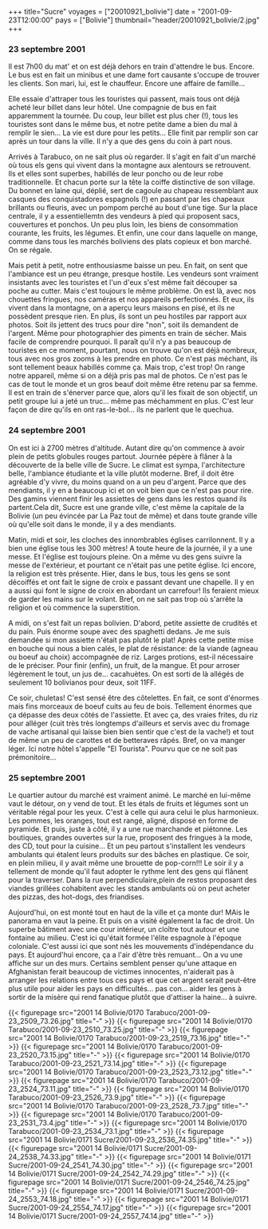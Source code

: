 +++
title="Sucre"
voyages = ["20010921_bolivie"]
date = "2001-09-23T12:00:00"
pays = ["Bolivie"]
thumbnail="header/20010921_bolivie/2.jpg"
+++
### 23 septembre 2001

Il est 7h00 du mat' et on est déjà dehors en train d'attendre le bus. Encore. 
Le bus est en fait un minibus et une dame fort causante s'occupe de trouver 
les clients. Son mari, lui, est le chauffeur. Encore une affaire de famille... 


Elle essaie d'attraper tous les touristes qui passent, mais tous ont déjà acheté 
leur billet dans leur hôtel. Une compagnie de bus en fait apparemment la tournée. 
Du coup, leur billet est plus cher (!), tous les touristes sont dans le même 
bus, et notre petite dame a bien du mal à remplir le sien... La vie est dure 
pour les petits... Elle finit par remplir son car après un tour dans la ville. 
Il n'y a que des gens du coin à part nous.

Arrivés à Tarabuco, on ne sait plus où regarder. Il s'agit en fait d'un marché 
où tous els gens qui vivent dans la montagne aux alentours se retrouvent. Ils 
et elles sont superbes, habillés de leur poncho ou de leur robe traditionnelle. 
Et chacun porte sur la tête la coiffe distinctive de son village. Du bonnet 
en laine qui, déplié, sert de cagoule au chapeau ressemblant aux casques des 
conquistadores espagnols (!) en passant par les chapeaux brillants ou fleuris, 
avec un pompom perché au bout d'une tige. Sur la place centrale, il y a essentiellemtn 
des vendeurs à pied qui proposent sacs, couvertures et ponchos. Un peu plus 
loin, les biens de consommation courante, les fruits, les légumes. Et enfin, 
une cour dans laquelle on mange, comme dans tous les marchés boliviens des plats 
copieux et bon marché. On se régale. 

Mais petit à petit, notre enthousiasme baisse un peu. En fait, on sent que 
l'ambiance est un peu étrange, presque hostile. Les vendeurs sont vraiment insistants 
avec les touristes et l'un d'eux s'est même fait découper sa poche au cutter. 
Mais c'est toujours le même problème. On est là, avec nos chouettes fringues, 
nos caméras et nos appareils perfectionnés. Et eux, ils vivent dans la montagne, 
on a aperçu leurs maisons en pisé, et ils ne possèdent presque rien. En plus, 
ils sont un peu hostiles par rapport aux photos. Soit ils jettent des trucs 
pour dire "non", soit ils demandent de l'argent. Même pour photographier des 
piments en train de sécher. Mais facile de comprendre pourquoi. Il paraît qu'il 
n'y a pas beaucoup de touristes en ce moment, pourtant, nous on trouve qu'on 
est déjà nombreux, tous avec nos gros zooms à les prendre en photo. Ce n'est 
pas méchant, ils sont tellement beaux habillés comme ça. Mais trop, c'est trop! 
On range notre appareil, même si on a déjà pris pas mal de photos. Ce n'est 
pas le cas de tout le monde et un gros beauf doit même être retenu par sa femme. 
Il est en train de s'énerver parce que, alors qu'il les fixait de son objectif, 
un petit groupe lui a jeté un truc... même pas méchamment en plus. C'est leur 
façon de dire qu'ils en ont ras-le-bol... ils ne parlent que le quechua. 

### 24 septembre 2001

On est ici à 2700 mètres d'altitude. Autant dire qu'on commence à avoir plein 
de petits globules rouges partout. Journée pépère à flâner à la découverte de 
la belle ville de Sucre. Le climat est sympa, l'architecture belle, l'ambiance 
étudiante et la ville plutôt moderne. Bref, il doit être agréable d'y vivre, 
du moins quand on a un peu d'argent. Parce que des mendiants, il y en a beaucoup 
ici et on voit bien que ce n'est pas pour rire. Des gamins viennent finir les 
assiettes de gens dans les restos quand ils partent.Cela dit, Sucre est une 
grande ville, c'est même la capitale de la Bolivie (un peu évincée par La Paz 
tout de même) et dans toute grande ville où qu'elle soit dans le monde, il y 
a des mendiants.

Matin, midi et soir, les cloches des innombrables églises carrilonnent. Il 
y a bien une église tous les 300 mètres! A toute heure de la journée, il y a 
une messe. Et l'église est toujours pleine. On a même vu des gens suivre la 
messe de l'extérieur, et pourtant ce n'était pas une petite église. Ici encore, 
la religion est très présente. Hier, dans le bus, tous les gens se sont décoiffés 
et ont fait le signe de croix e passant devant une chapelle. Il y en a aussi 
qui font le signe de croix en abordant un carrefour! Ils feraient mieux de garder 
les mains sur le volant. Bref, on ne sait pas trop où s'arrête la religion et 
où commence la superstition.

A midi, on s'est fait un repas bolivien. D'abord, petite assiette de crudités 
et du pain. Puis énorme soupe avec des spaghetti dedans. Je me suis demandée 
si mon assiette n'était pas plutôt le plat! Après cette petite mise en bouche 
qui nous a bien calés, le plat de résistance: de la viande (agneau ou boeuf 
au choix) accompagnée de riz. Larges protions, est-il nécessaire de le préciser. 
Pour finir (enfin), un fruit, de la mangue. Et pour arroser légèrement le tout, 
un jus de... cacahuètes. On est sorti de là allégés de seulement 10 bolivianos 
pour deux, soit 11FF. 

Ce soir, chuletas! C'est sensé être des côtelettes. En fait, ce sont d'énormes 
mais fins morceaux de boeuf cuits au feu de bois. Tellement énormes que ça dépasse 
des deux côtés de l'assiette. Et avec ça, des vraies frites, du riz pour alléger 
(cuit très très longtemps d'ailleurs et servis avec du fromage de vache artisanal 
qui laisse bien bien sentir que c'est de la vache!) et tout de même un peu de 
carottes et de betteraves râpés. Bref, on va manger léger. Ici notre hôtel s'appelle 
"El Tourista". Pourvu que ce ne soit pas prémonitoire...

### 25 septembre 2001

Le quartier autour du marché est vraiment animé. Le marché en lui-même vaut 
le détour, on y vend de tout. Et les étals de fruits et légumes sont un véritable 
régal pour les yeux. C'est à celle qui aura celui le plus harmonieux. Les pommes, 
les oranges, tout est rangé, aligné, disposé en forme de pyramide. Et puis, 
juste à côté, il y a une rue marchande et piétonne. Les boutiques, grandes ouvertes 
sur la rue, proposent des fringues à la mode, des CD, tout pour la cuisine... 
Et un peu partout s'installent les vendeurs ambulants qui étalent leurs produits 
sur des bâches en plastique. Ce soir, en plein milieu, il y avait même une brouette 
de pop-corn!!! Le soir il y a tellement de monde qu'il faut adopter le rythme 
lent des gens qui flânent pour la traverser. Dans la rue perpendiculaire,plein 
de restos proposant des viandes grillées cohabitent avec les stands ambulants 
où on peut acheter des pizzas, des hot-dogs, des friandises. 

Aujourd'hui, on est monté tout en haut de la ville et ça monte dur! MAis le 
panorama en vaut la peine. Et puis on a visité également la fac de droit. Un 
superbe bâtiment avec une cour intérieur, un cloître tout autour et une fontaine 
au milieu. C'est ici qu'était formée l'élite espagnole à l'époque coloniale. 
C'est aussi ici que sont nés les mouvements d'indépendance du pays. Et aujourd'hui 
encore, ça a l'air d'être très remuant... On a vu une affiche sur un des murs. 
Certains semblent penser qu'une attaque en Afghanistan ferait beaucoup de victimes 
innocentes, n'aiderait pas à arranger les relations entre tous ces pays et que 
cet argent serait peut-être plus utile pour aider les pays en difficultés... 
pas con... aider les gens à sortir de la misère qui rend fanatique plutôt que 
d'attiser la haine... à suivre.


<div id="TOTO">{{< figurepage src="2001 14 Bolivie/0170 Tarabuco/2001-09-23_2509_73.26.jpg" title="-"  >}}
{{< figurepage src="2001 14 Bolivie/0170 Tarabuco/2001-09-23_2510_73.25.jpg" title="-"  >}}
{{< figurepage src="2001 14 Bolivie/0170 Tarabuco/2001-09-23_2519_73.16.jpg" title="-"  >}}
{{< figurepage src="2001 14 Bolivie/0170 Tarabuco/2001-09-23_2520_73.15.jpg" title="-"  >}}
{{< figurepage src="2001 14 Bolivie/0170 Tarabuco/2001-09-23_2521_73.14.jpg" title="-"  >}}
{{< figurepage src="2001 14 Bolivie/0170 Tarabuco/2001-09-23_2523_73.12.jpg" title="-"  >}}
{{< figurepage src="2001 14 Bolivie/0170 Tarabuco/2001-09-23_2524_73.11.jpg" title="-"  >}}
{{< figurepage src="2001 14 Bolivie/0170 Tarabuco/2001-09-23_2526_73.9.jpg" title="-"  >}}
{{< figurepage src="2001 14 Bolivie/0170 Tarabuco/2001-09-23_2528_73.7.jpg" title="-"  >}}
{{< figurepage src="2001 14 Bolivie/0170 Tarabuco/2001-09-23_2531_73.4.jpg" title="-"  >}}
{{< figurepage src="2001 14 Bolivie/0170 Tarabuco/2001-09-23_2534_73.1.jpg" title="-"  >}}
{{< figurepage src="2001 14 Bolivie/0171 Sucre/2001-09-23_2536_74.35.jpg" title="-"  >}}
{{< figurepage src="2001 14 Bolivie/0171 Sucre/2001-09-24_2538_74.33.jpg" title="-"  >}}
{{< figurepage src="2001 14 Bolivie/0171 Sucre/2001-09-24_2541_74.30.jpg" title="-"  >}}
{{< figurepage src="2001 14 Bolivie/0171 Sucre/2001-09-24_2542_74.29.jpg" title="-"  >}}
{{< figurepage src="2001 14 Bolivie/0171 Sucre/2001-09-24_2546_74.25.jpg" title="-"  >}}
{{< figurepage src="2001 14 Bolivie/0171 Sucre/2001-09-24_2553_74.18.jpg" title="-"  >}}
{{< figurepage src="2001 14 Bolivie/0171 Sucre/2001-09-24_2554_74.17.jpg" title="-"  >}}
{{< figurepage src="2001 14 Bolivie/0171 Sucre/2001-09-24_2557_74.14.jpg" title="-"  >}}
</DIV>

